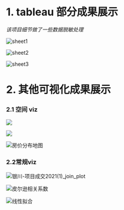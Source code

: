 # 1. tableau 部分成果展示

*该项目细节做了一些数据脱敏处理*

![sheet1](C:\Users\xiefe\Desktop\新建文件夹\sheet1.jpg)

![sheet2](C:\Users\xiefe\Desktop\新建文件夹\sheet2.jpg)

![sheet3](C:\Users\xiefe\Desktop\新建文件夹\sheet3.jpg)

# 2. 其他可视化成果展示

### 2.1 空间 viz

![](C:\Users\xiefe\Desktop\新建文件夹\兰州_产业+_莫兰.png)

![](C:\Users\xiefe\Desktop\新建文件夹\综合评分.png)

![房价分布地图](C:\Users\xiefe\Desktop\新建文件夹\房价分布地图.jpg)

### 2.2常规viz

![银川-项目成交2021(1)_join_plot](C:\Users\xiefe\Desktop\新建文件夹\银川-项目成交2021(1)_join_plot.png)

![皮尔逊相关系数](C:\Users\xiefe\Desktop\新建文件夹\皮尔逊相关系数.jpg)

![线性拟合](C:\Users\xiefe\Desktop\新建文件夹\线性拟合.jpg)

